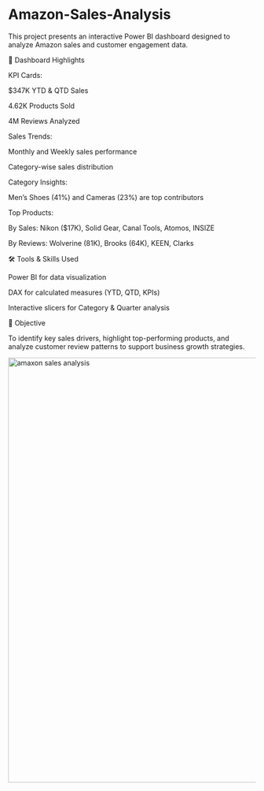 # Amazon-Sales-Analysis

This project presents an interactive Power BI dashboard designed to analyze Amazon sales and customer engagement data.

📌 Dashboard Highlights

KPI Cards:

$347K YTD & QTD Sales

4.62K Products Sold

4M Reviews Analyzed

Sales Trends:

Monthly and Weekly sales performance

Category-wise sales distribution

Category Insights:

Men’s Shoes (41%) and Cameras (23%) are top contributors

Top Products:

By Sales: Nikon ($17K), Solid Gear, Canal Tools, Atomos, INSIZE

By Reviews: Wolverine (81K), Brooks (64K), KEEN, Clarks

🛠️ Tools & Skills Used

Power BI for data visualization

DAX for calculated measures (YTD, QTD, KPIs)

Interactive slicers for Category & Quarter analysis

🎯 Objective

To identify key sales drivers, highlight top-performing products, and analyze customer review patterns to support business growth strategies.


<img width="1540" height="863" alt="amaxon sales analysis" src="https://github.com/user-attachments/assets/8b1cf6ac-6d7a-4632-90c0-230698532bb6" />

